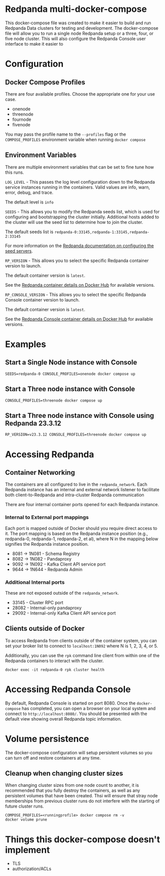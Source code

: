 # Redpanda multi-docker-compose

This docker-compose file was created to make it easier to build and run Redpanda Data clusters for testing and development. The docker-compose file will allow you to run a single node Redpanda setup or a three, four, or five node cluster. This will also configure the Redpanda Console user interface to make it easier to 

# Configuration

## Docker Compose Profiles

There are four available profiles. Choose the appropriate one for your use case. 

* onenode
* threenode
* fournode
* fivenode

You may pass the profile name to the `--profiles` flag or the `COMPOSE_PROFILES` environment variable when running `docker compose` 

## Environment Variables

There are multiple environment variables that can be set to fine tune how this runs.

`LOG_LEVEL` - This passes the log level configuration down to the Redpanda service instances running in the containers. Valid values are info, warn, error, debug, and trace. 

The default level is `info`

`SEEDS` - This allows you to modify the Redpanda seeds list, which is used for configuring and bootstrapping the cluster initially. Additional hosts added to the cluster will use the seed list to determine how to join the cluster. 

The default seeds list is `redpanda-0:33145,redpanda-1:33145,redpanda-2:33145`

For more information on the [Redpanda documentation on configuring the seed servers](https://docs.redpanda.com/docs/deploy/deployment-option/self-hosted/manual/production/production-deployment/#configure-the-seed-servers).

`RP_VERSION` - This allows you to select the specific Redpanda container version to launch. 

The default container version is `latest`.

See the [Redpanda container details on Docker Hub](https://hub.docker.com/r/redpandadata/redpanda) for available versions.

`RP_CONSOLE_VERSION` - This allows you to select the specific Redpanda Console container version to launch.

The default container version is `latest`.

See the [Redpanda Console container details on Docker Hub](https://hub.docker.com/r/redpandadata/console) for available versions.

# Examples

## Start a Single Node instance with Console

```
SEEDS=redpanda-0 CONSOLE_PROFILES=onenode docker compose up
```

## Start a Three node instance with Console

```
CONSOLE_PROFILES=threenode docker compose up
```

## Start a Three node instance with Console using Redpanda 23.3.12

```
RP_VERSION=v23.3.12 CONSOLE_PROFILES=threenode docker compose up
```


# Accessing Redpanda

## Container Networking

The containers are all configured to live in the `redpanda_network`. Each Redpanda instance has an internal and external network listener to facilitate both client-to-Redpanda and intra-cluster Redpanda communication

There are four internal container ports opened for each Redpanda instance. 

### Internal to External port mappings

Each port is mapped outside of Docker should you require direct access to it. The port mapping is based on the Redpanda instance position (e.g., redpanda-0, redpanda-1, redpanda-2, et al), where N in the mapping below signifies the Redpanda instance position.

* 8081 -> 1N081 - Schema Registry
* 8082 -> 1N082 - Pandaproxy
* 9092 -> 1N092 - Kafka Client API service port
* 9644 -> 1N644 - Redpanda Admin

### Additional Internal ports

These are not exposed outside of the `redpanda_network`.

* 33145 - Cluster RPC port
* 28082 - Internal-only pandaproxy
* 29092 - Internal-only Kafka Client API service port

## Clients outside of Docker

To access Redpanda from clients outside of the container system, you can set your broker list to connect to `localhost:1N092` where N is 1, 2, 3, 4, or 5.  

Additionally, you can use the `rpk` command line client from within one of the Redpanda containers to interact with the cluster.

```
docker exec -it redpanda-0 rpk cluster health
```

# Accessing Redpanda Console

By default, Redpanda Console is started on port 8080. Once the `docker-compose` has completed, you can open a browser on your local system and connect to `http://localhost:8080/`. You should be presented with the default view showing overall Redpanda topic information.

# Volume persistence

The docker-compose configuration will setup persistent volumes so you can turn off and restore containers at any time. 


## Cleanup when changing cluster sizes

When changing cluster sizes from one node count to another, it is recommended that you fully destroy the containers, as well as any persistent volumes that have been created. Thsi will ensure that stray node memberships from previous cluster runs do not interfere with the starting of future cluster runs.

```
COMPOSE_PROFILES=<runningprofile> docker compose rm -v
docker volume prune 
```

# Things this docker-compose doesn't implement

* TLS
* authorization/ACLs


